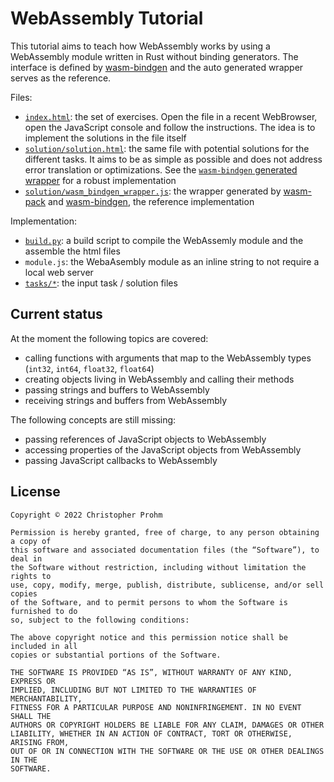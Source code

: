 # WebAssembly Tutorial

This tutorial aims to teach how WebAssembly works by using a WebAssembly module
written in Rust without binding generators. The interface is defined by
[wasm-bindgen][wasm-bindgen] and the auto generated wrapper serves as the
reference.

Files:

- [`index.html`](index.html): the set of exercises. Open the file in a recent
  WebBrowser, open the JavaScript console and follow the instructions. The idea
  is to implement the solutions in the file itself
- [`solution/solution.html`](solution/solution.html): the same file with
  potential solutions for the different tasks. It aims to be as simple as
  possible and does not address error translation or optimizations. See the
  [`wasm-bindgen` generated wrapper](solution/wasm_bindgen_wrapper.js) for a
  robust implementation
- [`solution/wasm_bindgen_wrapper.js`](solution/wasm_bindgen_wrapper.js): the
  wrapper generated by [wasm-pack][wasm-pack] and [wasm-bindgen][wasm-bindgen],
  the reference implementation

Implementation:

- [`build.py`](build.py): a build script to compile the WebAssemly module and
  the assemble the html files
- `module.js`: the WebaAsembly module as an inline string to not require a local
  web server
- [`tasks/*`](tasks): the input task / solution files

[wasm-bindgen]: https://github.com/rustwasm/wasm-bindgen/
[wasm-pack]: https://github.com/rustwasm/wasm-pack

## Current status

At the moment the following topics are covered:

- calling functions with arguments that map to the WebAssembly types (`int32`,
  `int64`, `float32`, `float64`)
- creating objects living in WebAssembly and calling their methods
- passing strings and buffers to WebAssembly
- receiving strings and buffers from WebAssembly

The following concepts are still missing:

- passing references of JavaScript objects to WebAssembly
- accessing properties of the JavaScript objects from WebAssembly
- passing JavaScript callbacks to WebAssembly

## License

```text
Copyright © 2022 Christopher Prohm

Permission is hereby granted, free of charge, to any person obtaining a copy of
this software and associated documentation files (the “Software”), to deal in
the Software without restriction, including without limitation the rights to
use, copy, modify, merge, publish, distribute, sublicense, and/or sell copies
of the Software, and to permit persons to whom the Software is furnished to do
so, subject to the following conditions:

The above copyright notice and this permission notice shall be included in all
copies or substantial portions of the Software.

THE SOFTWARE IS PROVIDED “AS IS”, WITHOUT WARRANTY OF ANY KIND, EXPRESS OR
IMPLIED, INCLUDING BUT NOT LIMITED TO THE WARRANTIES OF MERCHANTABILITY,
FITNESS FOR A PARTICULAR PURPOSE AND NONINFRINGEMENT. IN NO EVENT SHALL THE
AUTHORS OR COPYRIGHT HOLDERS BE LIABLE FOR ANY CLAIM, DAMAGES OR OTHER
LIABILITY, WHETHER IN AN ACTION OF CONTRACT, TORT OR OTHERWISE, ARISING FROM,
OUT OF OR IN CONNECTION WITH THE SOFTWARE OR THE USE OR OTHER DEALINGS IN THE
SOFTWARE.
```
